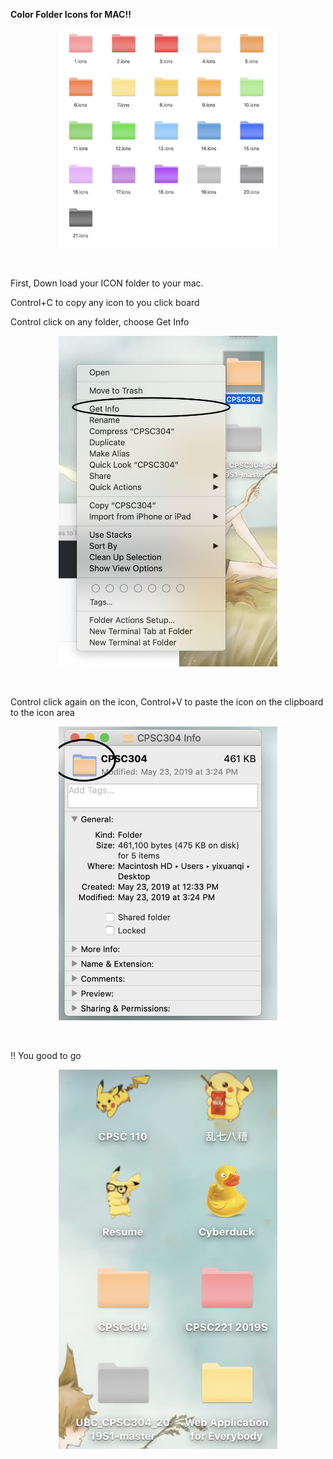 <strong>Color Folder Icons for MAC!!</strong>

<p align="center">
  <img src="readme_png/Screen Shot 2019-05-28 at 10.35.09 AM.png" width="350" alt="example">
</p>  
<br/>

First, Down load your ICON folder to your mac.

Control+C to copy any icon to you click board

Control click on any folder, choose Get Info

<p align="center">
  <img src="readme_png/Screen Shot 2019-05-28 at 10.26.08 AM.png" width="350" alt="example">
</p>  
<br/>

Control click again on the icon, Control+V to paste the icon on the clipboard to the icon area

<p align="center">
  <img src="readme_png/Screen Shot 2019-05-28 at 10.27.00 AM.png" width="350" alt="example">
</p>
<br/>

!! You good to go 

<p align="center">
  <img src="readme_png/Screen Shot 2019-05-28 at 10.23.40 AM.png" width="350" alt="example">
</p>
